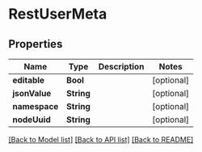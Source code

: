 # RestUserMeta

## Properties
Name | Type | Description | Notes
------------ | ------------- | ------------- | -------------
**editable** | **Bool** |  | [optional] 
**jsonValue** | **String** |  | [optional] 
**namespace** | **String** |  | [optional] 
**nodeUuid** | **String** |  | [optional] 

[[Back to Model list]](../README.md#documentation-for-models) [[Back to API list]](../README.md#documentation-for-api-endpoints) [[Back to README]](../README.md)


